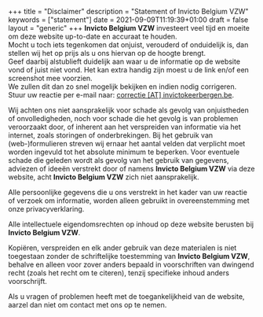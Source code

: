 +++
title = "Disclaimer"
description = "Statement of Invicto Belgium VZW"
keywords = ["statement"]
date = 2021-09-09T11:19:39+01:00
draft = false
layout = "generic"
+++
**Invicto Belgium VZW** investeert veel tijd en moeite om deze website up-to-date en accuraat te houden. \
Mocht u toch iets tegenkomen dat onjuist, verouderd of onduidelijk is, dan stellen wij het op prijs als u ons hiervan op de hoogte brengt. \
Geef daarbij alstublieft duidelijk aan waar u de informatie op de website vond of juist niet vond. Het kan extra handig zijn moest u de link en/of een screenshot mee voorzien. \
We zullen dit dan zo snel mogelijk bekijken en indien nodig corrigeren. \
Stuur uw reactie per e-mail naar: [correctie [AT] invictokeerbergen.be](mailto:correctie@invictokeerbergen.be).

Wij achten ons niet aansprakelijk voor schade als gevolg van onjuistheden of onvolledigheden, noch voor schade die het gevolg is van problemen veroorzaakt door, of inherent aan het verspreiden van informatie via het internet, zoals storingen of onderbrekingen. 
Bij het gebruik van (web-)formulieren streven wij ernaar het aantal velden dat verplicht moet worden ingevuld tot het absolute minimum te beperken. Voor eventuele schade die geleden wordt als gevolg van het gebruik van gegevens, adviezen of ideeën verstrekt door of namens **Invicto Belgium VZW** via deze website, acht **Invicto Belgium VZW** zich niet aansprakelijk.

Alle persoonlijke gegevens die u ons verstrekt in het kader van uw reactie of verzoek om informatie, worden alleen gebruikt in overeenstemming met onze privacyverklaring.

Alle intellectuele eigendomsrechten op inhoud op deze website berusten bij **Invicto Belgium VZW**.

Kopiëren, verspreiden en elk ander gebruik van deze materialen is niet toegestaan zonder de schriftelijke toestemming van **Invicto Belgium VZW**, behalve en alleen voor zover anders bepaald in voorschriften van dwingend recht (zoals het recht om te citeren), tenzij specifieke inhoud anders voorschrijft.

Als u vragen of problemen heeft met de toegankelijkheid van de website, aarzel dan niet om contact met ons op te nemen.